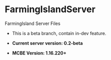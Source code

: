 # FarmingIslandServer
FarmingIsland Server Files
* This is a beta branch, contain in-dev feature.


* **Current server version: 0.2-beta** 
* **MCBE Version: 1.16.220+** 
